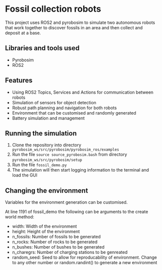 # Fossil collection robots 
This project uses ROS2 and pyrobosim to simulate two autonomous robots that work together to discover fossils in an area and then collect and deposit at a base. 

## Libraries and tools used
- Pyrobosim
- ROS2

## Features 
- Using ROS2 Topics, Services and Actions for communication between robots
- Simulation of sensors for object detection
- Robust path planning and navigation for both robots
- Environment that can be customised and randomly generated
- Battery simulation and management

## Running the simulation
1. Clone the repository into directory
   ``` pyrobosim_ws/src/pyrobosim/pyrobosim_ros/examples```
2. Run the file ```source source_pyrobosim.bash``` from directory ```pyrobosim_ws/src/pyrobosim/setup```
3. Run the file ```fossil_demo.py```
4. The simulation will then start logging information to the terminal and load the GUI

## Changing the environment 
Variables for the environment generation can be customised. 

At line 1191 of fossil_demo the following can be arguments to the create world method:
- width: Width of the environment
- height: Height of the environment
- n_fossils: Number of fossils to be generated
- n_rocks: Number of rocks to be generated
- n_bushes: Number of bushes to be generated
- n_charegrs: Number of charging stations to be genreated
- random_seed: Seed to allow for reproducability of environment. Change to any other number or random.randint() to generate a new environment

